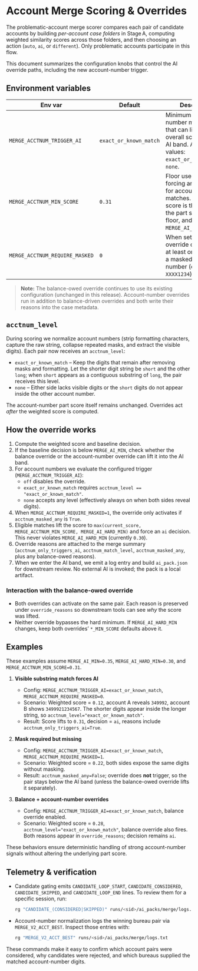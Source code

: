 # Account Merge Scoring & Overrides

The problematic-account merge scorer compares each pair of candidate accounts by
building *per-account case folders* in Stage A, computing weighted similarity
scores across those folders, and then choosing an action (`auto`, `ai`, or
`different`). Only problematic accounts participate in this flow.

This document summarizes the configuration knobs that control the AI override
paths, including the new account-number trigger.

## Environment variables

| Env var | Default | Description |
| --- | --- | --- |
| `MERGE_ACCTNUM_TRIGGER_AI` | `exact_or_known_match` | Minimum account-number match level that can lift a low overall score into the AI band. Accepted values: `exact_or_known_match`, `none`. |
| `MERGE_ACCTNUM_MIN_SCORE` | `0.31` | Floor used when forcing an AI decision for account-number matches. The lifted score is the max of the part score, this floor, and `MERGE_AI_HARD_MIN`. |
| `MERGE_ACCTNUM_REQUIRE_MASKED` | `0` | When set to `1`, the override only fires if at least one side used a masked account number (e.g., `XXXX1234`). |

> **Note:** The balance-owed override continues to use its existing
> configuration (unchanged in this release). Account-number overrides run in
> addition to balance-driven overrides and both write their reasons into the
> case metadata.

## `acctnum_level`

During scoring we normalize account numbers (strip formatting characters,
capture the raw string, collapse repeated masks, and extract the visible
digits). Each pair now receives an `acctnum_level`:

- `exact_or_known_match` – Keep the digits that remain after removing masks and
  formatting. Let the shorter digit string be `short` and the other `long`; when
  `short` appears as a contiguous substring of `long`, the pair receives this
  level.
- `none` – Either side lacks visible digits or the `short` digits do not appear
  inside the other account number.

The account-number part score itself remains unchanged. Overrides act *after*
the weighted score is computed.

## How the override works

1. Compute the weighted score and baseline decision.
2. If the baseline decision is below `MERGE_AI_MIN`, check whether the balance
   override or the account-number override can lift it into the AI band.
3. For account numbers we evaluate the configured trigger (`MERGE_ACCTNUM_TRIGGER_AI`):
   - `off` disables the override.
   - `exact_or_known_match` requires `acctnum_level == "exact_or_known_match"`.
   - `none` accepts any level (effectively always on when both sides reveal digits).
4. When `MERGE_ACCTNUM_REQUIRE_MASKED=1`, the override only activates if
   `acctnum_masked_any` is `True`.
5. Eligible matches lift the score to `max(current_score, MERGE_ACCTNUM_MIN_SCORE, MERGE_AI_HARD_MIN)`
   and force an `ai` decision. This never violates `MERGE_AI_HARD_MIN` (currently `0.30`).
6. Override reasons are attached to the merge summary (`acctnum_only_triggers_ai`,
   `acctnum_match_level`, `acctnum_masked_any`, plus any balance-owed reasons).
7. When we enter the AI band, we emit a log entry and build `ai_pack.json` for
   downstream review. No external AI is invoked; the pack is a local artifact.

### Interaction with the balance-owed override

- Both overrides can activate on the same pair. Each reason is preserved under
  `override_reasons` so downstream tools can see *why* the score was lifted.
- Neither override bypasses the hard minimum. If `MERGE_AI_HARD_MIN` changes,
  keep both overrides’ `*_MIN_SCORE` defaults above it.

## Examples

These examples assume `MERGE_AI_MIN=0.35`, `MERGE_AI_HARD_MIN=0.30`, and
`MERGE_ACCTNUM_MIN_SCORE=0.31`.

1. **Visible substring match forces AI**

   - Config: `MERGE_ACCTNUM_TRIGGER_AI=exact_or_known_match`, `MERGE_ACCTNUM_REQUIRE_MASKED=0`.
   - Scenario: Weighted score = `0.12`, account A reveals `349992`, account B shows
     `3499921234567`. The shorter digits appear inside the longer string, so
     `acctnum_level="exact_or_known_match"`.
   - Result: Score lifts to `0.31`, decision = `ai`, reasons include
     `acctnum_only_triggers_ai=True`.

2. **Mask required but missing**

   - Config: `MERGE_ACCTNUM_TRIGGER_AI=exact_or_known_match`, `MERGE_ACCTNUM_REQUIRE_MASKED=1`.
   - Scenario: Weighted score = `0.22`, both sides expose the same digits without masking.
   - Result: `acctnum_masked_any=False`; override does **not** trigger, so the pair
     stays below the AI band (unless the balance-owed override lifts it separately).

3. **Balance + account-number overrides**

   - Config: `MERGE_ACCTNUM_TRIGGER_AI=exact_or_known_match`, balance override enabled.
   - Scenario: Weighted score = `0.28`, `acctnum_level="exact_or_known_match"`, balance override also
     fires. Both reasons appear in `override_reasons`; decision remains `ai`.

These behaviors ensure deterministic handling of strong account-number signals
without altering the underlying part score.

## Telemetry & verification

- Candidate gating emits `CANDIDATE_LOOP_START`, `CANDIDATE_CONSIDERED`,
  `CANDIDATE_SKIPPED`, and `CANDIDATE_LOOP_END` lines. To review them for a
  specific session, run:

  ```bash
  rg "CANDIDATE_(CONSIDERED|SKIPPED)" runs/<sid>/ai_packs/merge/logs.txt
  ```

- Account-number normalization logs the winning bureau pair via
  `MERGE_V2_ACCT_BEST`. Inspect those entries with:

  ```bash
  rg "MERGE_V2_ACCT_BEST" runs/<sid>/ai_packs/merge/logs.txt
  ```

These commands make it easy to confirm which account pairs were considered,
why candidates were rejected, and which bureaus supplied the matched
account-number digits.

